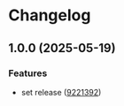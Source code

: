 # Changelog

## 1.0.0 (2025-05-19)


### Features

* set release ([9221392](https://github.com/anza-labs/charts/commit/922139229d04229b6ad92e9ba728c30079862882))

